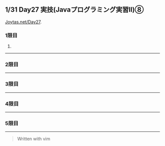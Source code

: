 ## 1/31 Day27 実技(Javaプログラミング実習Ⅱ)⑧
[Joytas.net/Day27]().
### 1限目
1.
---
### 2限目
---
### 3限目
---
### 4限目
---
### 5限目
---
> Written with vim
